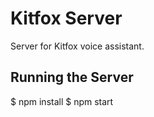 # Kitfox Server
Server for Kitfox voice assistant.

## Running the Server
$ npm install
$ npm start
